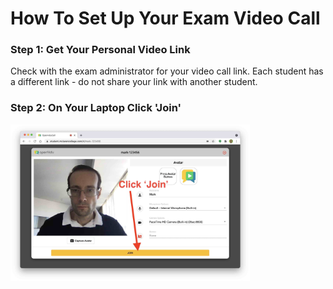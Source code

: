 # How To Set Up Your Exam Video Call

### Step 1: Get Your Personal Video Link
Check with the exam administrator for your video call link.  Each student has a different link - do not share your link with another student.

### Step 2: On Your Laptop Click 'Join'


<img src="desktop-join.jpg" height="250" />

